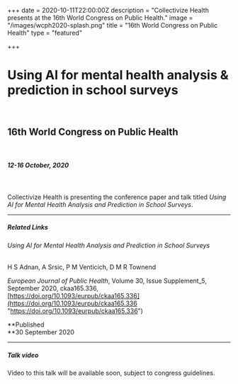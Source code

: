 +++
date = 2020-10-11T22:00:00Z
description = "Collectivize Health presents at the 16th World Congress on Public Health."
image = "/images/wcph2020-splash.png"
title = "16th World Congress on Public Health"
type = "featured"

+++
# Using AI for mental health analysis & prediction in school surveys

<br>

## 16th World Congress on Public Health 

<br>

##### 12-16 October, 2020

<br>

Collectivize Health is presenting the conference paper and talk titled _Using AI for Mental Health Analysis and Prediction in School Surveys_.

<hr>

##### Related Links

###### Using AI for Mental Health Analysis and Prediction in School Surveys

H S Adnan, A Srsic, P M Venticich, D M R Townend

_European Journal of Public Health_, Volume 30, Issue Supplement_5, September 2020, ckaa165.336, [https://doi.org/10.1093/eurpub/ckaa165.336](https://doi.org/10.1093/eurpub/ckaa165.336 "https://doi.org/10.1093/eurpub/ckaa165.336")

**Published  
**30 September 2020

<hr>

##### Talk video

Video to this talk will be available soon, subject to congress guidelines.
